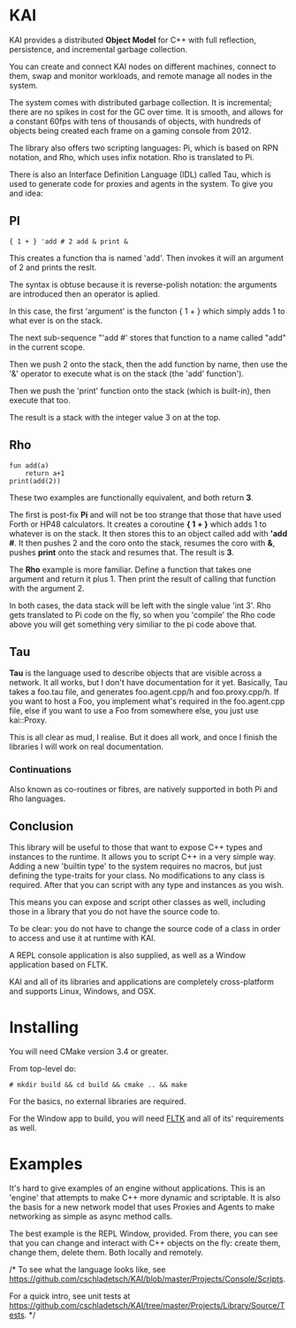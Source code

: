 # KAI

KAI provides a distributed **Object Model** for C++ with full reflection, persistence, and incremental garbage collection. 

You can create and connect KAI nodes on different machines, connect to them, swap and monitor workloads, and remote manage all nodes in the system.

The system comes with distributed garbage collection. It is incremental; there are no spikes in cost for the GC over time. It is smooth, and allows for a constant 60fps with tens of thousands of objects, with hundreds of objects being created each frame on a gaming console from 2012.

The library also offers two scripting languages: Pi, which is based on RPN notation, and Rho, which uses infix notation. Rho is translated to Pi.

There is also an Interface Definition Language (IDL) called Tau, which is used to generate code for proxies and agents in the system. To give you and idea:

## PI

	{ 1 + } 'add # 2 add & print &

This creates a function tha is named 'add'. Then invokes it will an argument of 2 and prints the reslt.

The syntax is obtuse because it is reverse-polish notation: the arguments are introduced then an operator is aplied.

In this case, the first 'argument' is the functon { 1 + } which simply adds 1 to what ever is on the stack.

The next sub-sequence "'add #' stores that function to a name called "add" in the current scope.

Then we push 2 onto the stack, then the add function by name, then use the '&' operator to execute what is on the stack (the 'add' function').

Then we push the 'print' function onto the stack (which is built-in), then execute that too.

The result is a stack with the integer value 3 on at the top.

## Rho

	fun add(a)
		return a+1
	print(add(2))

These two examples are functionally equivalent, and both return **3**. 

The first is post-fix **Pi** and will not be too strange that those that have used Forth or HP48 calculators. It creates a coroutine __{ 1 + }__ which adds 1 to whatever is on the stack. It then stores this to an object called add with __'add #__. It then pushes 2 and the coro onto the stack, resumes the coro with __&__, pushes **print** onto the stack and resumes that. The result is **3**.

The **Rho** example is more familiar. Define a function that takes one argument and return it plus 1. Then print the result of calling that function with the argument 2.

In both cases, the data stack will be left with the single value 'int 3'. Rho gets translated to Pi code on the fly, so when you 'compile' the Rho code above you will get something very similiar to the pi code above that.

## Tau
**Tau** is the language used to describe objects that are visible across a network. It all works, but I don't have documentation for it yet. Basically, Tau takes a foo.tau file, and generates foo.agent.cpp/h and foo.proxy.cpp/h. If you want to host a Foo, you implement what's required in the foo.agent.cpp file, else if you want to use a Foo from somewhere else, you just use kai::Proxy<Foo>.

This is all clear as mud, I realise. But it does all work, and once I finish the libraries I will work on real documentation.

### Continuations
Also known as co-routines or fibres, are natively supported in both Pi and Rho languages.

## Conclusion
This library will be useful to those that want to expose C++ types and instances to the runtime. It allows you to script C++ in a very simple way. Adding a new 'builtin type' to the system requires no macros, but just defining the type-traits for your class. No modifications to any class is required. After that you can script with any type and instances as you wish.

This means you can expose and script other classes as well, including those in a library that you do not have the source code to. 

To be clear: you do not have to change the source code of a class in order to access and use it at runtime with KAI.

A REPL console application is also supplied, as well as a Window application based on FLTK.

KAI and all of its libraries and applications are completely cross-platform and supports Linux, Windows, and OSX.

# Installing
You will need CMake version 3.4 or greater.

From top-level do:

	# mkdir build && cd build && cmake .. && make

For the basics, no external libraries are required.

For the Window app to build, you will need [FLTK](www.fltk.org) and all of its' requirements as well.

# Examples
It's hard to give examples of an engine without applications. This is an 'engine' that attempts to make C++ more dynamic and scriptable. It is also the basis for a new network model that uses Proxies and Agents to make networking as simple as async method calls.

The best example is the REPL Window, provided. From there, you can see that you can change and interact with C++ objects on the fly: create them, change them, delete them. Both locally and remotely.

/*
To see what the language looks like, see https://github.com/cschladetsch/KAI/blob/master/Projects/Console/Scripts.

For a quick intro, see unit tests at https://github.com/cschladetsch/KAI/tree/master/Projects/Library/Source/Tests.
*/

